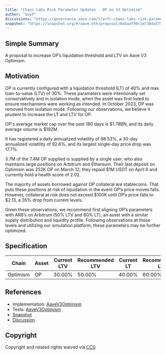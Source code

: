 ```yaml
---
title: "Chaos Labs Risk Parameter Updates - OP on V3 Optimism"
author: "GuyP"
discussions: "https://governance.aave.com/t/arfc-chaos-labs-risk-parameter-updates-op-on-v3-optimism/17326"
snapshot: "https://snapshot.org/#/aave.eth/proposal/0xbaaf99c1e738da5755166fc6b1429265243507fdb9638a31ca177dd81a8b7313"
---
```


## Simple Summary

A proposal to increase OP’s liquidation threshold and LTV on Aave V3 Optimism.

## Motivation

OP is currently configured with a liquidation threshold (LT) of 40% and max loan-to-value (LTV) of 30%. These parameters were intentionally set conservatively and in isolation mode, when the asset was first listed to ensure mechanisms were working as intended. In October 2023, OP was removed from isolation mode. Following our observations, we believe it prudent to increase the LT and LTV for OP.

OP's average market cap over the past 180 days is $1.78BN, and its daily average volume is $192M.

It has registered a daily annualized volatility of 98.53%, a 30-day annualized volatility of 92.6%, and its largest single-day price drop was 17.7%.

3.7M of the 7.4M OP supplied is supplied by a single user, who also maintains large positions on Arbitrum and Ethereum. Their last deposit on Optimism was 252K OP on March 12; they repaid $1M USDT on April 6 and currently hold a health score of 2.02.

The majority of assets borrowed against OP collateral are stablecoins. That puts these positions at risk of liquidation in the event OP’s price moves falls.
However, collateral at risk does not exceed $100K until OP’s price falls to $2.13, a 35% drop from current levels.

Given these observations, we recommend first aligning OP’s parameters with ARB’s on Arbitrum (50% LTV and 60% LT), an asset with a similar supply distribution and liquidity profile. Following observations at these levels and utilizing our simulation platform, these parameters may be further optimized.

## Specification

| Chain    | Asset | Current LTV | Recommended LTV | Current LT | Recommended LT |
| -------- | ----- | ----------- | --------------- | ---------- | -------------- |
| Optimism | OP    | 30.00%      | 50.00%          | 40.00%     | 60.00%         |

## References

- Implementation: [AaveV3Optimism](https://github.com/bgd-labs/aave-proposals-v3/blob/main/src/20240516_AaveV3Optimism_ChaosLabsRiskParameterUpdatesOPOnV3Optimism/AaveV3Optimism_ChaosLabsRiskParameterUpdatesOPOnV3Optimism_20240516.sol)
- Tests: [AaveV3Optimism](https://github.com/bgd-labs/aave-proposals-v3/blob/main/src/20240516_AaveV3Optimism_ChaosLabsRiskParameterUpdatesOPOnV3Optimism/AaveV3Optimism_ChaosLabsRiskParameterUpdatesOPOnV3Optimism_20240516.t.sol)
- [Snapshot](https://snapshot.org/#/aave.eth/proposal/0xbaaf99c1e738da5755166fc6b1429265243507fdb9638a31ca177dd81a8b7313)
- [Discussion](https://governance.aave.com/t/arfc-chaos-labs-risk-parameter-updates-op-on-v3-optimism/17326)

## Copyright

Copyright and related rights waived via [CC0](https://creativecommons.org/publicdomain/zero/1.0/).
